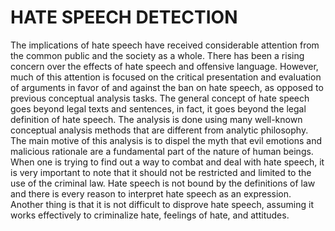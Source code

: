 # HATE SPEECH DETECTION

The implications of hate speech have received considerable attention from the common public and the society as a whole. There has been a rising concern over the effects of
hate speech and offensive language. However, much of this attention is focused on the critical presentation and evaluation of arguments in favor of and against the ban on hate speech, as opposed to previous conceptual analysis tasks. The general concept of hate speech goes beyond legal texts and sentences, in fact, it goes beyond the legal definition of hate speech. The analysis is done using many well-known conceptual analysis methods that are different from analytic philosophy. The main motive of this analysis is to dispel the myth that evil emotions and malicious rationale are a fundamental part of the nature of human beings. When one is trying to find out a way to combat and deal with hate speech, it is very important to note that it should not be restricted and limited to the use of the criminal law. Hate speech is not bound by the definitions of law and there is every reason to interpret hate speech as an expression. Another thing is that it is not difficult to disprove hate speech, assuming it works effectively to criminalize hate, feelings of hate, and attitudes.
